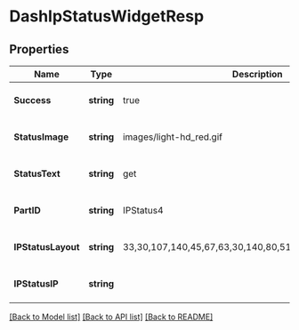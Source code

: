 # DashIpStatusWidgetResp

## Properties
Name | Type | Description | Notes
------------ | ------------- | ------------- | -------------
**Success** | **string** | true | [optional] [default to null]
**StatusImage** | **string** | images/light-hd_red.gif | [optional] [default to null]
**StatusText** | **string** | get | [optional] [default to null]
**PartID** | **string** | IPStatus4 | [optional] [default to null]
**IPStatusLayout** | **string** | 33,30,107,140,45,67,63,30,140,80,51,100,57,100,46,100,49 | [optional] [default to null]
**IPStatusIP** | **string** |  | [optional] [default to null]

[[Back to Model list]](../README.md#documentation-for-models) [[Back to API list]](../README.md#documentation-for-api-endpoints) [[Back to README]](../README.md)

